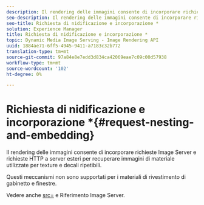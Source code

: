 ```yaml
---
description: Il rendering delle immagini consente di incorporare richieste Image Server e richieste HTTP a server esteri per recuperare immagini di materiale utilizzate per texture e decali ripetibili.
seo-description: Il rendering delle immagini consente di incorporare richieste Image Server e richieste HTTP a server esteri per recuperare immagini di materiale utilizzate per texture e decali ripetibili.
seo-title: Richiesta di nidificazione e incorporazione *
solution: Experience Manager
title: Richiesta di nidificazione e incorporazione *
topic: Dynamic Media Image Serving - Image Rendering API
uuid: 1884ae71-6ff5-4945-9411-a7183c32b772
translation-type: tm+mt
source-git-commit: 97a84e8e7edd3d834ca42069eae7c09c00d57938
workflow-type: tm+mt
source-wordcount: '102'
ht-degree: 0%

---
```



# Richiesta di nidificazione e incorporazione *{#request-nesting-and-embedding}

Il rendering delle immagini consente di incorporare richieste Image Server e richieste HTTP a server esteri per recuperare immagini di materiale utilizzate per texture e decali ripetibili.

Questi meccanismi non sono supportati per i materiali di rivestimento di gabinetto e finestre.

Vedere anche [src=](../../../../../../ir-api/http-protocol/image-rendering-api-ref/c-ir-http-protocol-ref/c-ir-http-protocol-command-reference/r-ir-src.md#reference-62c98abad22149d68d405ed6aaff8272) e Riferimento Image Server.
